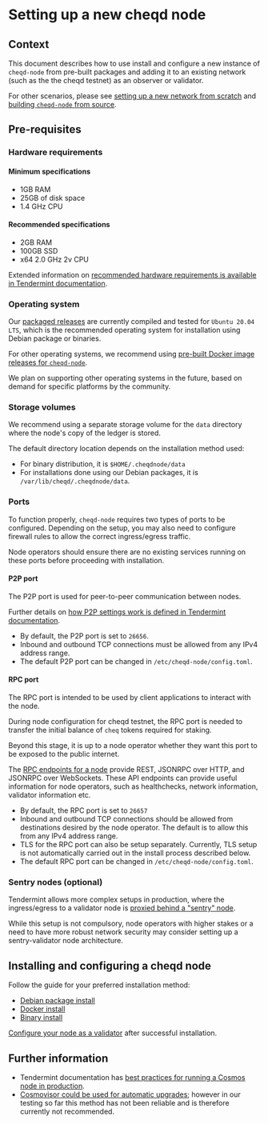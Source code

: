 # Setting up a new cheqd node

## Context

This document describes how to use install and configure a new instance of `cheqd-node` from pre-built packages and adding it to an existing network (such as the the cheqd testnet) as an observer or validator.

For other scenarios, please see [setting up a new network from scratch](../build-and-networks/readme.md) and [building `cheqd-node` from source](../build-and-networks/build-from-source.md).

## Pre-requisites

### Hardware requirements

#### Minimum specifications

* 1GB RAM
* 25GB of disk space
* 1.4 GHz CPU

#### Recommended specifications

* 2GB RAM
* 100GB SSD
* x64 2.0 GHz 2v CPU

Extended information on [recommended hardware requirements is available in Tendermint documentation](https://docs.tendermint.com/master/nodes/running-in-production.html#hardware).

### Operating system

Our [packaged releases](https://github.com/cheqd/cheqd-node/releases) are currently compiled and tested for `Ubuntu 20.04 LTS`, which is the recommended operating system for installation using Debian package or binaries.

For other operating systems, we recommend using [pre-built Docker image releases for `cheqd-node`](https://github.com/orgs/cheqd/packages?repo_name=cheqd-node).

We plan on supporting other operating systems in the future, based on demand for specific platforms by the community.

### Storage volumes

We recommend using a separate storage volume for the `data` directory where the node's copy of the ledger is stored.

The default directory location depends on the installation method used:

* For binary distribution, it is `$HOME/.cheqdnode/data`
* For installations done using our Debian packages, it is `/var/lib/cheqd/.cheqdnode/data`.

### Ports

To function properly, `cheqd-node` requires two types of ports to be configured. Depending on the setup, you may also need to configure firewall rules to allow the correct ingress/egress traffic.

Node operators should ensure there are no existing services running on these ports before proceeding with installation.

#### P2P port

The P2P port is used for peer-to-peer communication between nodes.

Further details on [how P2P settings work is defined in Tendermint documentation](https://docs.tendermint.com/master/nodes/configuration.html#p2p-settings).

* By default, the P2P port is set to `26656`.
* Inbound and outbound TCP connections must be allowed from any IPv4 address range.
* The default P2P port can be changed in `/etc/cheqd-node/config.toml`.

#### RPC port

The RPC port is intended to be used by client applications to interact with the node.

During node configuration for cheqd testnet, the RPC port is needed to transfer the initial balance of `cheq` tokens required for staking.

Beyond this stage, it is up to a node operator whether they want this port to be exposed to the public internet.

The [RPC endpoints for a node](https://docs.tendermint.com/master/rpc/) provide REST, JSONRPC over HTTP, and JSONRPC over WebSockets. These API endpoints can provide useful information for node operators, such as healthchecks, network information, validator information etc.

* By default, the RPC port is set to `26657`
* Inbound and outbound TCP connections should be allowed from destinations desired by the node operator. The default is to allow this from any IPv4 address range.
* TLS for the RPC port can also be setup separately. Currently, TLS setup is not automatically carried out in the install process described below.
* The default RPC port can be changed in `/etc/cheqd-node/config.toml`.

### Sentry nodes \(optional\)

Tendermint allows more complex setups in production, where the ingress/egress to a validator node is [proxied behind a "sentry" node](https://docs.tendermint.com/master/nodes/validators.html#setting-up-a-validator).

While this setup is not compulsory, node operators with higher stakes or a need to have more robust network security may consider setting up a sentry-validator node architecture.

## Installing and configuring a cheqd node

Follow the guide for your preferred installation method:

* [Debian package install](debian/deb-package-install.md)
* [Docker install](docker-install.md)
* [Binary install](binary-install.md)

[Configure your node as a validator](configure-new-validator.md) after successful installation.

## Further information

* Tendermint documentation has [best practices for running a Cosmos node in production](https://docs.tendermint.com/master/nodes/running-in-production.html).
* [Сosmovisor could be used for automatic upgrades](https://docs.cosmos.network/master/run-node/cosmovisor.html); however in our testing so far this method has not been reliable and is therefore currently not recommended.
